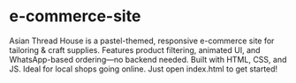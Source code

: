 # e-commerce-site
Asian Thread House is a pastel-themed, responsive e-commerce site for tailoring &amp; craft supplies. Features product filtering, animated UI, and WhatsApp-based ordering—no backend needed. Built with HTML, CSS, and JS. Ideal for local shops going online. Just open index.html to get started!
